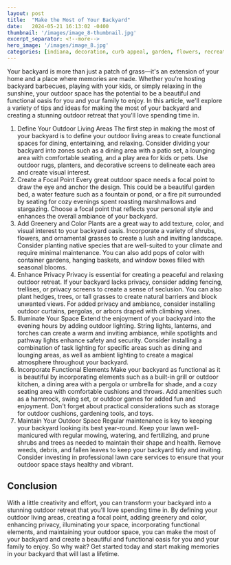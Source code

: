 ```yaml
---
layout: post
title:  "Make the Most of Your Backyard"
date:   2024-05-21 16:13:02 -0400
thumbnail: '/images/image_8-thumbnail.jpg'
excerpt_separator: <!--more-->
hero_image: '/images/image_8.jpg'
categories: [indiana, decoration, curb appeal, garden, flowers, recreation]
---
```

Your backyard is more than just a patch of grass—it's an extension of your home and a place where memories are made. <!--more-->Whether you're hosting backyard barbecues, playing with your kids, or simply relaxing in the sunshine, your outdoor space has the potential to be a beautiful and functional oasis for you and your family to enjoy. In this article, we'll explore a variety of tips and ideas for making the most of your backyard and creating a stunning outdoor retreat that you'll love spending time in.
1. Define Your Outdoor Living Areas
The first step in making the most of your backyard is to define your outdoor living areas to create functional spaces for dining, entertaining, and relaxing. Consider dividing your backyard into zones such as a dining area with a patio set, a lounging area with comfortable seating, and a play area for kids or pets. Use outdoor rugs, planters, and decorative screens to delineate each area and create visual interest.
2. Create a Focal Point
Every great outdoor space needs a focal point to draw the eye and anchor the design. This could be a beautiful garden bed, a water feature such as a fountain or pond, or a fire pit surrounded by seating for cozy evenings spent roasting marshmallows and stargazing. Choose a focal point that reflects your personal style and enhances the overall ambiance of your backyard.
3. Add Greenery and Color
Plants are a great way to add texture, color, and visual interest to your backyard oasis. Incorporate a variety of shrubs, flowers, and ornamental grasses to create a lush and inviting landscape. Consider planting native species that are well-suited to your climate and require minimal maintenance. You can also add pops of color with container gardens, hanging baskets, and window boxes filled with seasonal blooms.
4. Enhance Privacy
Privacy is essential for creating a peaceful and relaxing outdoor retreat. If your backyard lacks privacy, consider adding fencing, trellises, or privacy screens to create a sense of seclusion. You can also plant hedges, trees, or tall grasses to create natural barriers and block unwanted views. For added privacy and ambiance, consider installing outdoor curtains, pergolas, or arbors draped with climbing vines.
5. Illuminate Your Space
Extend the enjoyment of your backyard into the evening hours by adding outdoor lighting. String lights, lanterns, and torches can create a warm and inviting ambiance, while spotlights and pathway lights enhance safety and security. Consider installing a combination of task lighting for specific areas such as dining and lounging areas, as well as ambient lighting to create a magical atmosphere throughout your backyard.
6. Incorporate Functional Elements
Make your backyard as functional as it is beautiful by incorporating elements such as a built-in grill or outdoor kitchen, a dining area with a pergola or umbrella for shade, and a cozy seating area with comfortable cushions and throws. Add amenities such as a hammock, swing set, or outdoor games for added fun and enjoyment. Don't forget about practical considerations such as storage for outdoor cushions, gardening tools, and toys.
7. Maintain Your Outdoor Space
Regular maintenance is key to keeping your backyard looking its best year-round. Keep your lawn well-manicured with regular mowing, watering, and fertilizing, and prune shrubs and trees as needed to maintain their shape and health. Remove weeds, debris, and fallen leaves to keep your backyard tidy and inviting. Consider investing in professional lawn care services to ensure that your outdoor space stays healthy and vibrant.

## Conclusion
With a little creativity and effort, you can transform your backyard into a stunning outdoor retreat that you'll love spending time in. By defining your outdoor living areas, creating a focal point, adding greenery and color, enhancing privacy, illuminating your space, incorporating functional elements, and maintaining your outdoor space, you can make the most of your backyard and create a beautiful and functional oasis for you and your family to enjoy. So why wait? Get started today and start making memories in your backyard that will last a lifetime.
